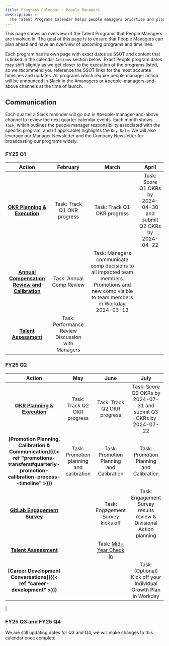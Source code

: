 ```yaml
---
title: Programs Calendar - People Managers
description: >-
  The Talent Programs Calendar helps people managers priortise and plan ahead. It is the one overview that shows all Talent Programs that require people manager input and execution.
---
```


This page shows an overview of the Talent Programs that People Managers are involved in. The goal of this page is to ensure that People Managers can plan ahead and have an overview of upcoming programs and timelines.

Each program has its own page with exact dates as SSOT and content that is linked in the calendar `Actions` section below. Exact People program dates may shift slightly as we get closer to the execution of the programs listed, so we recommend you reference the SSOT links for the most accurate timelines and updates. All programs which require people manager action will be announced in Slack in the #managers or #people-managers-and-above channels at the time of launch.

## Communication

Each quarter a Slack reminder will go out in #people-manager-and-above channel to review the next quarter calendar events. Each month shows `Task`, which outlines the people manager responsibility associated with the specific program, and (if applicable) highlights the `Key Date`. We will also leverage our Manager Newsletter and the Company Newsletter for broadcasting our programs widely.

### FY25 Q1

| **Action**                             | **February**                                | **March**                         | **April**           |
|:--------------------------------------:|:--------------------------------------:|:--------------------------------------:|:--------------------------------------:|
| **[OKR Planning & Execution](/handbook/company/okrs)**                              | Task: Track Q1 OKR progress | Task: Track Q1 OKR progress                                | Task: Score Q1 OKRs by 2024-04-30 and submit Q2 OKRs by 2024-04-22   |
| **[Annual Compensation Review and Calibration](https://handbook.gitlab.com/handbook/total-rewards/compensation/compensation-review-cycle/)**          | Task: Annual Comp Review  | Task: Managers communicate comp decisions to all impacted team members. Promotions and new comp visible to team members in Workday 2024-03-13                                 | |
| **[Talent Assessment](/handbook/people-group/talent-assessment)** | Task: Performance Review Discussion with Managers                            |                  |


### FY25 Q2

| **Action**                                    | **May**                   | **June** | **July**        |
|:---------------------------------------------:|:----------------------------:|:-------------:|:------------------:|
| **[OKR Planning & Execution](/handbook/company/okrs)** | Task: Track Q2 OKR progress | Task: Track Q2 OKR progress                                | Task: Score Q2 OKRs by 2024-07-31 and submit Q3 OKRs by 2024-07-22   |
| **[Promotion Planning, Calibration & Communication]({{< ref "promotions-transfers#quarterly-promotion-calibration-process--timeline" >}})**          | Task: Promotion planning and calibration  |   Task: Promotion Planning and Calibration                              |  Task: Promotion Planning and Calibration                        |
| **[GitLab Engagement Survey](/handbook/people-group/engagement)**                  |  | Task: Engagement Survey kicks off               | Task: Engagement Survey results review & Divisional Action planning   |
| **[Talent Assessment](/handbook/people-group/talent-assessment)** |   |   Task: [Mid-Year Check In](https://handbook.gitlab.com/handbook/people-group/talent-assessment/#timeline-1)                       |                     |
| **[Career Development Conversations]({{< ref "career-development" >}})**          |                         |      | Task: (Optional) Kick off your Individual Growth Plan in Workday                     |
  |


### FY25 Q3 and FY25 Q4
We are still updating dates for Q3 and Q4, we will make changes to this calendar once complete. 

